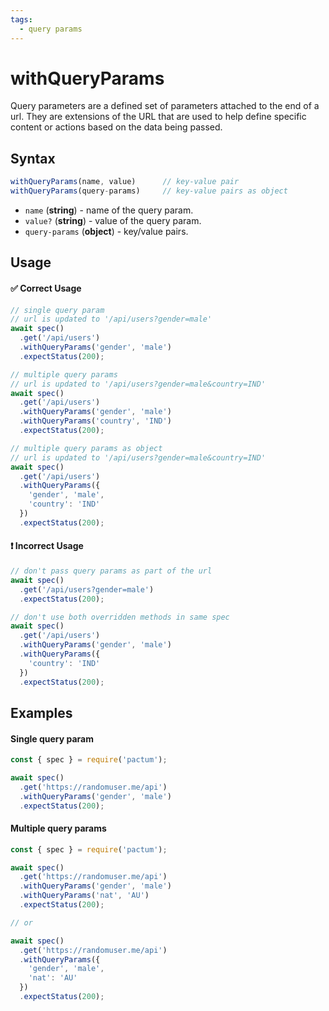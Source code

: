 ```yaml
---
tags:
  - query params
---
```


# withQueryParams

Query parameters are a defined set of parameters attached to the end of a url. They are extensions of the URL that are used to help define specific content or actions based on the data being passed.

## Syntax

```js
withQueryParams(name, value)      // key-value pair
withQueryParams(query-params)     // key-value pairs as object
```

- `name` (**string**) - name of the query param.
- `value?` (**string**) - value of the query param.
- `query-params` (**object**) - key/value pairs.

## Usage

#### ✅  Correct Usage

```js
// single query param
// url is updated to '/api/users?gender=male'
await spec()
  .get('/api/users')
  .withQueryParams('gender', 'male')
  .expectStatus(200);
```

```js
// multiple query params
// url is updated to '/api/users?gender=male&country=IND'
await spec()
  .get('/api/users')                   
  .withQueryParams('gender', 'male')
  .withQueryParams('country', 'IND')
  .expectStatus(200);
```

```js
// multiple query params as object
// url is updated to '/api/users?gender=male&country=IND'
await spec()
  .get('/api/users')
  .withQueryParams({
    'gender', 'male',
    'country': 'IND'
  })
  .expectStatus(200);
```

#### ❗ Incorrect Usage

```js
// don't pass query params as part of the url
await spec()
  .get('/api/users?gender=male')
  .expectStatus(200);
```

```js
// don't use both overridden methods in same spec
await spec()
  .get('/api/users')
  .withQueryParams('gender', 'male')
  .withQueryParams({
    'country': 'IND'
  })
  .expectStatus(200);
```

## Examples

#### Single query param

```js
const { spec } = require('pactum');

await spec()
  .get('https://randomuser.me/api')
  .withQueryParams('gender', 'male')
  .expectStatus(200);
```

#### Multiple query params

```js
const { spec } = require('pactum');

await spec()
  .get('https://randomuser.me/api')
  .withQueryParams('gender', 'male')
  .withQueryParams('nat', 'AU')
  .expectStatus(200);

// or

await spec()
  .get('https://randomuser.me/api')
  .withQueryParams({
    'gender', 'male',
    'nat': 'AU'
  })
  .expectStatus(200);
```